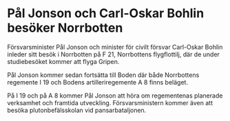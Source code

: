 # Pål Jonson och Carl-Oskar Bohlin besöker Norrbotten

Försvarsminister Pål Jonson och minister för civilt försvar Carl\-Oskar Bohlin inleder sitt besök i Norrbotten på F 21, Norrbottens flygflottilj, där de under studiebesöket kommer att flyga Gripen.

Pål Jonson kommer sedan fortsätta till Boden där både Norrbottens regemente I 19 och Bodens artilleriregemente A 8 finns beläget.

På I 19 och på A 8 kommer Pål Jonson att höra om regementenas planerade verksamhet och framtida utveckling. Försvarsministern kommer även att besöka plutonbefälsskolan vid pansarbataljonen.
